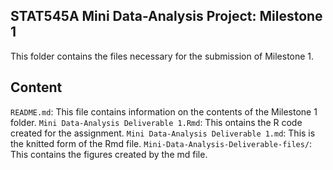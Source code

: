 ## STAT545A Mini Data-Analysis Project: Milestone 1
This folder contains the files necessary for the submission of Milestone 1.

## Content
`README.md`: This file contains information on the contents of the Milestone 1 folder.
`Mini Data-Analysis Deliverable 1.Rmd`: This ontains the R code created for the assignment. 
`Mini Data-Analysis Deliverable 1.md`: This is the knitted form of the Rmd file.
`Mini-Data-Analysis-Deliverable-files/`: This contains the figures created by the md file. 
